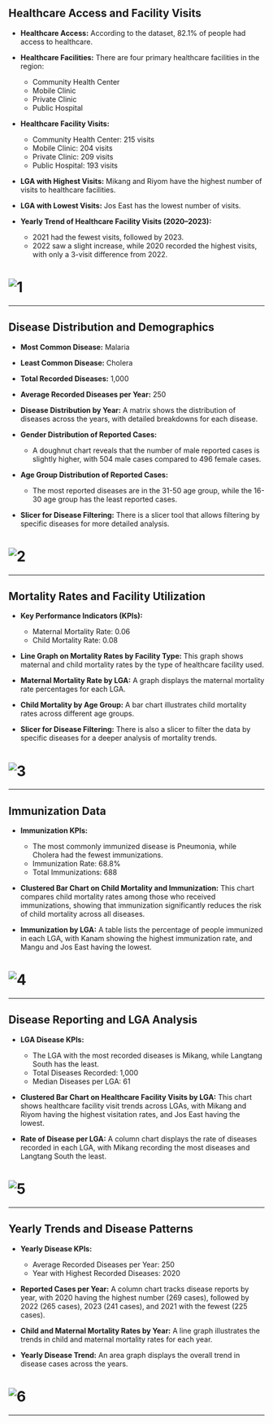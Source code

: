 ## Healthcare Access and Facility Visits
- **Healthcare Access:** According to the dataset, 82.1% of people had access to healthcare.  
- **Healthcare Facilities:** There are four primary healthcare facilities in the region:
  - Community Health Center
  - Mobile Clinic
  - Private Clinic
  - Public Hospital

- **Healthcare Facility Visits:**  
  - Community Health Center: 215 visits  
  - Mobile Clinic: 204 visits  
  - Private Clinic: 209 visits  
  - Public Hospital: 193 visits  

- **LGA with Highest Visits:** Mikang and Riyom have the highest number of visits to healthcare facilities.  
- **LGA with Lowest Visits:** Jos East has the lowest number of visits.

- **Yearly Trend of Healthcare Facility Visits (2020–2023):**  
  - 2021 had the fewest visits, followed by 2023.  
  - 2022 saw a slight increase, while 2020 recorded the highest visits, with only a 3-visit difference from 2022.

# ![1](https://github.com/user-attachments/assets/25fc3aaf-b4f0-4338-8117-ac9cfd825f9d)
---

## Disease Distribution and Demographics
- **Most Common Disease:** Malaria  
- **Least Common Disease:** Cholera  
- **Total Recorded Diseases:** 1,000  
- **Average Recorded Diseases per Year:** 250  

- **Disease Distribution by Year:** A matrix shows the distribution of diseases across the years, with detailed breakdowns for each disease.  
- **Gender Distribution of Reported Cases:**  
  - A doughnut chart reveals that the number of male reported cases is slightly higher, with 504 male cases compared to 496 female cases.  
- **Age Group Distribution of Reported Cases:**  
  - The most reported diseases are in the 31-50 age group, while the 16-30 age group has the least reported cases.

- **Slicer for Disease Filtering:** There is a slicer tool that allows filtering by specific diseases for more detailed analysis.

# ![2](https://github.com/user-attachments/assets/146dfd40-4b49-40a4-8f6b-cd57e37a96a6)
---

## Mortality Rates and Facility Utilization
- **Key Performance Indicators (KPIs):**  
  - Maternal Mortality Rate: 0.06  
  - Child Mortality Rate: 0.08  

- **Line Graph on Mortality Rates by Facility Type:** This graph shows maternal and child mortality rates by the type of healthcare facility used.  
- **Maternal Mortality Rate by LGA:** A graph displays the maternal mortality rate percentages for each LGA.  
- **Child Mortality by Age Group:** A bar chart illustrates child mortality rates across different age groups.

- **Slicer for Disease Filtering:** There is also a slicer to filter the data by specific diseases for a deeper analysis of mortality trends.

# ![3](https://github.com/user-attachments/assets/31edbdf9-946b-47f0-ba4b-f6decfcadf88)
---

## Immunization Data
- **Immunization KPIs:**  
  - The most commonly immunized disease is Pneumonia, while Cholera had the fewest immunizations.  
  - Immunization Rate: 68.8%  
  - Total Immunizations: 688  

- **Clustered Bar Chart on Child Mortality and Immunization:** This chart compares child mortality rates among those who received immunizations, showing that immunization significantly reduces the risk of child mortality across all diseases.

- **Immunization by LGA:** A table lists the percentage of people immunized in each LGA, with Kanam showing the highest immunization rate, and Mangu and Jos East having the lowest.

# ![4](https://github.com/user-attachments/assets/5cd6f8c7-231b-45ff-b6ef-83bea6988bed)
---

## Disease Reporting and LGA Analysis
- **LGA Disease KPIs:**  
  - The LGA with the most recorded diseases is Mikang, while Langtang South has the least.  
  - Total Diseases Recorded: 1,000  
  - Median Diseases per LGA: 61  

- **Clustered Bar Chart on Healthcare Facility Visits by LGA:** This chart shows healthcare facility visit trends across LGAs, with Mikang and Riyom having the highest visitation rates, and Jos East having the lowest.  

- **Rate of Disease per LGA:** A column chart displays the rate of diseases recorded in each LGA, with Mikang recording the most diseases and Langtang South the least.

# ![5](https://github.com/user-attachments/assets/0ec7fa84-9d2a-42ef-afe3-ab7ba52c8c74) 
---

## Yearly Trends and Disease Patterns
- **Yearly Disease KPIs:**  
  - Average Recorded Diseases per Year: 250  
  - Year with Highest Recorded Diseases: 2020  

- **Reported Cases per Year:** A column chart tracks disease reports by year, with 2020 having the highest number (269 cases), followed by 2022 (265 cases), 2023 (241 cases), and 2021 with the fewest (225 cases).

- **Child and Maternal Mortality Rates by Year:** A line graph illustrates the trends in child and maternal mortality rates for each year.  
- **Yearly Disease Trend:** An area graph displays the overall trend in disease cases across the years.

# ![6](https://github.com/user-attachments/assets/051f79c0-24ff-49fb-a56e-2798c8816b53)

---
